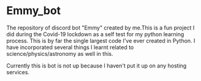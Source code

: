 # Emmy_bot
The repository of discord bot "Emmy" created by me.This is a fun project I did during the Covid-19 lockdown as a self test for my python learning process. This is by far the single largest code I've ever created in Python. I have incorporated several things I learnt related to science/physics/astronomy as well in this.  

Currently this is bot is not up because I haven't put it up on any hosting services. 
